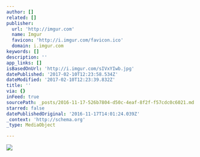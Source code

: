```yaml
---
author: []
related: []
publisher:
  url: 'http://imgur.com'
  name: Imgur
  favicon: 'http://i.imgur.com/favicon.ico'
  domain: i.imgur.com
keywords: []
description: ''
app_links: []
isBasedOnUrl: 'http://i.imgur.com/sIVxYIwb.jpg'
datePublished: '2017-02-10T12:23:58.534Z'
dateModified: '2017-02-10T12:23:39.832Z'
title: ''
via: {}
inFeed: true
sourcePath: _posts/2016-11-17-526b7804-d50c-4eaf-8f2f-f57cdc0c6021.md
starred: false
datePublishedOriginal: '2016-11-17T14:01:24.039Z'
_context: 'http://schema.org'
_type: MediaObject

---
```

<article style=""><img src="http://imgur.com/sIVxYIwb.jpg" /></article>